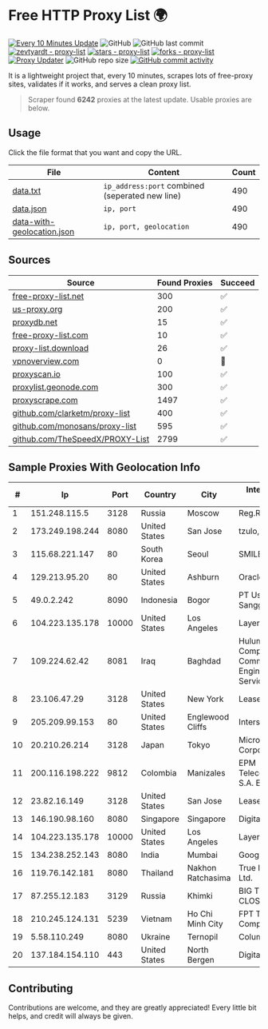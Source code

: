 
# Free HTTP Proxy List 🌍

[![Every 10 Minutes Update](https://github.com/mertguvencli/http-proxy-list/actions/workflows/main.yml/badge.svg?branch=main)](https://github.com/mertguvencli/http-proxy-list/actions/workflows/main.yml)
![GitHub](https://img.shields.io/github/license/mertguvencli/http-proxy-list)
![GitHub last commit](https://img.shields.io/github/last-commit/mertguvencli/http-proxy-list)
[![zevtyardt - proxy-list](https://img.shields.io/static/v1?label=zevtyardt&message=proxy-list&color=blue&logo=github)](https://github.com/zevtyardt/proxy-list "Go to GitHub repo")
[![stars - proxy-list](https://img.shields.io/github/stars/zevtyardt/proxy-list?style=social)](https://github.com/zevtyardt/proxy-list)
[![forks - proxy-list](https://img.shields.io/github/forks/zevtyardt/proxy-list?style=social)](https://github.com/zevtyardt/proxy-list)
[![Proxy Updater](https://github.com/zevtyardt/proxy-list/workflows/Proxy%20Updater/badge.svg)](https://github.com/zevtyardt/proxy-list/actions?query=workflow:"Proxy+Updater")
![GitHub repo size](https://img.shields.io/github/repo-size/zevtyardt/proxy-list)
[![GitHub commit activity](https://img.shields.io/github/commit-activity/m/zevtyardt/proxy-list?logo=commits)](https://github.com/zevtyardt/proxy-list/commits/main)

It is a lightweight project that, every 10 minutes, scrapes lots of free-proxy sites, validates if it works, and serves a clean proxy list.

> Scraper found **6242** proxies at the latest update. Usable proxies are below.

## Usage

Click the file format that you want and copy the URL.

|File|Content|Count|
|----|-------|-----|
|[data.txt](https://raw.githubusercontent.com/mertguvencli/http-proxy-list/main/proxy-list/data.txt)|`ip_address:port` combined (seperated new line)|490|
|[data.json](https://raw.githubusercontent.com/mertguvencli/http-proxy-list/main/proxy-list/data.json)|`ip, port`|490|
|[data-with-geolocation.json](https://raw.githubusercontent.com/mertguvencli/http-proxy-list/main/proxy-list/data-with-geolocation.json)|`ip, port, geolocation`|490|

## Sources

|Source|Found Proxies|Succeed|
|------|-------------|-------|
|[free-proxy-list.net](https://free-proxy-list.net)|300|✅|
|[us-proxy.org](https://www.us-proxy.org)|200|✅|
|[proxydb.net](http://proxydb.net)|15|✅|
|[free-proxy-list.com](https://free-proxy-list.com/?page=&port=&type%5B%5D=http&type%5B%5D=https&up_time=0&search=Search)|10|✅|
|[proxy-list.download](https://www.proxy-list.download/HTTP)|26|✅|
|[vpnoverview.com](https://vpnoverview.com/privacy/anonymous-browsing/free-proxy-servers)|0|🚫|
|[proxyscan.io](https://www.proxyscan.io)|100|✅|
|[proxylist.geonode.com](https://proxylist.geonode.com/api/proxy-list?limit=300&page=1&sort_by=lastChecked&sort_type=desc&protocols=http,https)|300|✅|
|[proxyscrape.com](https://api.proxyscrape.com/v2/?request=displayproxies&protocol=http&timeout=10000&country=all&ssl=all&anonymity=all)|1497|✅|
|[github.com/clarketm/proxy-list](https://raw.githubusercontent.com/clarketm/proxy-list/master/proxy-list-raw.txt)|400|✅|
|[github.com/monosans/proxy-list](https://raw.githubusercontent.com/monosans/proxy-list/main/proxies/http.txt)|595|✅|
|[github.com/TheSpeedX/PROXY-List](https://raw.githubusercontent.com/TheSpeedX/PROXY-List/master/http.txt)|2799|✅|


## Sample Proxies With Geolocation Info

|#|Ip|Port|Country|City|Internet Service Provider|
|-|--|----|-------|----|-------------------------|
|1|151.248.115.5|3128|Russia|Moscow|Reg.Ru|
|2|173.249.198.244|8080|United States|San Jose|tzulo, inc.|
|3|115.68.221.147|80|South Korea|Seoul|SMILESERV|
|4|129.213.95.20|80|United States|Ashburn|Oracle Corporation|
|5|49.0.2.242|8090|Indonesia|Bogor|PT Usaha Adi Sanggoro|
|6|104.223.135.178|10000|United States|Los Angeles|LayerHost|
|7|109.224.62.42|8081|Iraq|Baghdad|Hulum Almustakbal Company for Communication Engineering and Services Ltd|
|8|23.106.47.29|3128|United States|New York|Leaseweb USA, Inc.|
|9|205.209.99.153|80|United States|Englewood Cliffs|Interserver, Inc|
|10|20.210.26.214|3128|Japan|Tokyo|Microsoft Corporation|
|11|200.116.198.222|9812|Colombia|Manizales|EPM Telecomunicaciones S.A. E.S.P|
|12|23.82.16.149|3128|United States|San Jose|Leaseweb USA, Inc.|
|13|146.190.98.160|8080|Singapore|Singapore|DigitalOcean, LLC|
|14|104.223.135.178|10000|United States|Los Angeles|LayerHost|
|15|134.238.252.143|8080|India|Mumbai|Google LLC|
|16|119.76.142.181|8080|Thailand|Nakhon Ratchasima|True Internet Co., Ltd.|
|17|87.255.12.183|3129|Russia|Khimki|BIG TELECOM CLOSED JSC|
|18|210.245.124.131|5239|Vietnam|Ho Chi Minh City|FPT Telecom Company|
|19|5.58.110.249|8080|Ukraine|Ternopil|Columbus|
|20|137.184.154.110|443|United States|North Bergen|DigitalOcean, LLC|



## Contributing

Contributions are welcome, and they are greatly appreciated! Every
little bit helps, and credit will always be given.

